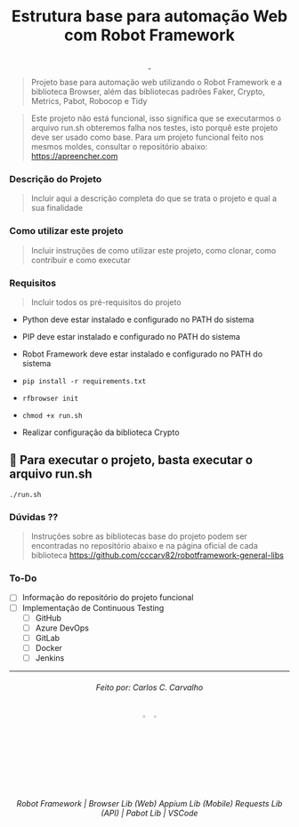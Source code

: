 # <p align="center">Estrutura base para automação Web com Robot Framework</p>
<p align="center" style="margin-bottom: 0px !important;">
  <a href="https://www.python.org/">
    <img  src="https://img.shields.io/badge/3.9-blue?style=for-the-badge&logo=python&logoColor=ffe46a&message=teste&label=Python" alt="" align="center">
  </a>
  <a href="https://robotframework.org/">
    <img  src="https://img.shields.io/github/languages/top/CCCARV82/robotframework-general-libs?style=for-the-badge&logo=robot framework" alt="" align="center">
  </a>
</p>


> Projeto base para automação web utilizando o Robot Framework e a biblioteca Browser, além das bibliotecas padrões Faker, Crypto, Metrics, Pabot, Robocop e Tidy

> Este projeto não está funcional, isso significa que se executarmos o arquivo run.sh obteremos falha nos testes, isto porquê este projeto deve ser usado como base.
> Para um projeto funcional feito nos mesmos moldes, consultar o repositório abaixo:
> https://apreencher.com


### Descrição do Projeto

> Incluir aqui a descrição completa do que se trata o projeto e qual a sua finalidade


### Como utilizar este projeto

> Incluir instruções de como utilizar este projeto, como clonar, como contribuir e como executar


### Requisitos

> Incluir todos os pré-requisitos do projeto

* Python deve estar instalado e configurado no PATH do sistema

* PIP deve estar instalado e configurado no PATH do sistema

* Robot Framework deve estar instalado e configurado no PATH do sistema

* `pip install -r requirements.txt`

* `rfbrowser init`

* `chmod +x run.sh`

* Realizar configuração da biblioteca Crypto


## 📝 Para executar o projeto, basta executar o arquivo run.sh

```
./run.sh
```

### Dúvidas ⁇

> Instruções sobre as bibliotecas base do projeto podem ser encontradas no repositório abaixo e na página oficial de cada biblioteca
> https://github.com/cccarv82/robotframework-general-libs

### To-Do
- [ ] Informação do repositório do projeto funcional
- [ ] Implementação de Continuous Testing
  - [ ] GitHub
  - [ ] Azure DevOps
  - [ ] GitLab
  - [ ] Docker
  - [ ] Jenkins

------

###### <p align ="center">Feito por: Carlos C. Carvalho</p>

###### <p align ="center"><a href="https://github.com/cccarv82/" target="_blank"><img src="https://cdn-icons-png.flaticon.com/512/25/25231.png" width="3%;" /></a> <a href="https://www.linkedin.com/in/cccarv/" target="_blank"><img src="https://cdn-icons-png.flaticon.com/512/174/174857.png" width="3%;" /></a></p>

###### <p align="center">Robot Framework | Browser Lib (Web) Appium Lib (Mobile) Requests Lib (API) | Pabot Lib | VSCode</p>
